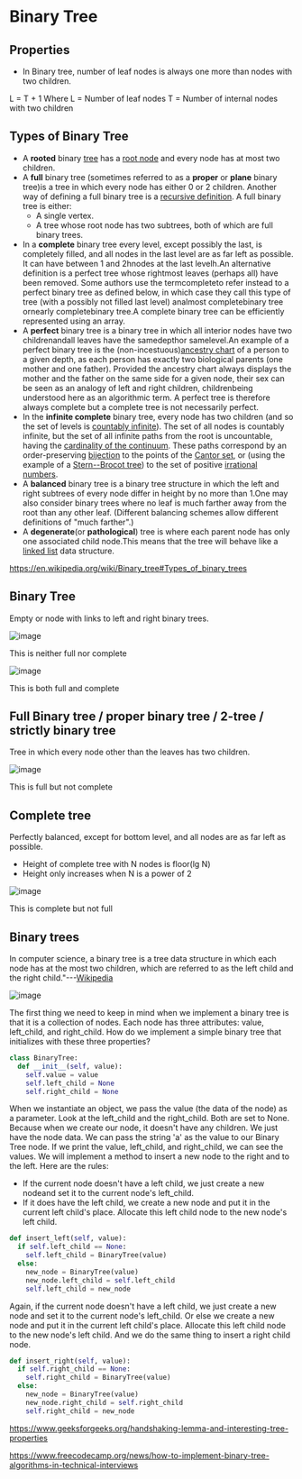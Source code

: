 # Binary Tree

## Properties

- In Binary tree, number of leaf nodes is always one more than nodes with two children.

L = T + 1
Where L = Number of leaf nodes
T = Number of internal nodes with two children

## Types of Binary Tree

- A **rooted** binary [tree](https://en.wikipedia.org/wiki/Tree_data_structure) has a [root node](https://en.wikipedia.org/wiki/Root_node) and every node has at most two children.
- A **full** binary tree (sometimes referred to as a **proper** or **plane** binary tree)is a tree in which every node has either 0 or 2 children. Another way of defining a full binary tree is a [recursive definition](https://en.wikipedia.org/wiki/Recursive_definition). A full binary tree is either:
  - A single vertex.
  - A tree whose root node has two subtrees, both of which are full binary trees.
- In a **complete** binary tree every level, except possibly the last, is completely filled, and all nodes in the last level are as far left as possible. It can have between 1 and 2hnodes at the last levelh.An alternative definition is a perfect tree whose rightmost leaves (perhaps all) have been removed. Some authors use the termcompleteto refer instead to a perfect binary tree as defined below, in which case they call this type of tree (with a possibly not filled last level) analmost completebinary tree ornearly completebinary tree.A complete binary tree can be efficiently represented using an array.
- A **perfect** binary tree is a binary tree in which all interior nodes have two childrenandall leaves have the samedepthor samelevel.An example of a perfect binary tree is the (non-incestuous)[ancestry chart](https://en.wikipedia.org/wiki/Ancestry_chart) of a person to a given depth, as each person has exactly two biological parents (one mother and one father). Provided the ancestry chart always displays the mother and the father on the same side for a given node, their sex can be seen as an analogy of left and right children, childrenbeing understood here as an algorithmic term. A perfect tree is therefore always complete but a complete tree is not necessarily perfect.
- In the **infinite complete** binary tree, every node has two children (and so the set of levels is [countably infinite](https://en.wikipedia.org/wiki/Countably_infinite)). The set of all nodes is countably infinite, but the set of all infinite paths from the root is uncountable, having the [cardinality of the continuum](https://en.wikipedia.org/wiki/Cardinality_of_the_continuum). These paths correspond by an order-preserving [bijection](https://en.wikipedia.org/wiki/Bijection) to the points of the [Cantor set](https://en.wikipedia.org/wiki/Cantor_set), or (using the example of a [Stern--Brocot tree](https://en.wikipedia.org/wiki/Stern%E2%80%93Brocot_tree)) to the set of positive [irrational numbers](https://en.wikipedia.org/wiki/Irrational_number).
- A **balanced** binary tree is a binary tree structure in which the left and right subtrees of every node differ in height by no more than 1.One may also consider binary trees where no leaf is much farther away from the root than any other leaf. (Different balancing schemes allow different definitions of "much farther".)
- A **degenerate**(or **pathological**) tree is where each parent node has only one associated child node.This means that the tree will behave like a [linked list](https://en.wikipedia.org/wiki/Linked_list) data structure.

https://en.wikipedia.org/wiki/Binary_tree#Types_of_binary_trees

## Binary Tree

Empty or node with links to left and right binary trees.

![image](../../media/Binary-Tree-image1.jpg)

This is neither full nor complete

![image](../../media/Binary-Tree-image2.jpg)

This is both full and complete

## Full Binary tree / proper binary tree / 2-tree / strictly binary tree

Tree in which every node other than the leaves has two children.

![image](../../media/Binary-Tree-image3.jpg)

This is full but not complete

## Complete tree

Perfectly balanced, except for bottom level, and all nodes are as far left as possible.

- Height of complete tree with N nodes is floor(lg N)
- Height only increases when N is a power of 2

![image](../../media/Binary-Tree-image4.jpg)

This is complete but not full

## Binary trees

In computer science, a binary tree is a tree data structure in which each node has at the most two children, which are referred to as the left child and the right child."---[Wikipedia](https://en.wikipedia.org/wiki/Binary_tree)

![image](../../media/Binary-Tree-image5.jpg)

The first thing we need to keep in mind when we implement a binary tree is that it is a collection of nodes. Each node has three attributes: value, left_child, and right_child.
How do we implement a simple binary tree that initializes with these three properties?

```python
class BinaryTree:
  def __init__(self, value):
    self.value = value
    self.left_child = None
    self.right_child = None
```

When we instantiate an object, we pass the value (the data of the node) as a parameter. Look at the left_child and the right_child. Both are set to None.
Because when we create our node, it doesn't have any children. We just have the node data.
We can pass the string 'a' as the value to our Binary Tree node. If we print the value, left_child, and right_child, we can see the values.
We will implement a method to insert a new node to the right and to the left.
Here are the rules:

- If the current node doesn't have a left child, we just create a new nodeand set it to the current node's left_child.
- If it does have the left child, we create a new node and put it in the current left child's place. Allocate this left child node to the new node's left child.

```python
def insert_left(self, value):
  if self.left_child == None:
    self.left_child = BinaryTree(value)
  else:
    new_node = BinaryTree(value)
    new_node.left_child = self.left_child
    self.left_child = new_node
```

Again, if the current node doesn't have a left child, we just create a new node and set it to the current node's left_child. Or else we create a new node and put it in the current left child's place. Allocate this left child node to the new node's left child.
And we do the same thing to insert a right child node.

```python
def insert_right(self, value):
  if self.right_child == None:
    self.right_child = BinaryTree(value)
  else:
    new_node = BinaryTree(value)
    new_node.right_child = self.right_child
    self.right_child = new_node
```

https://www.geeksforgeeks.org/handshaking-lemma-and-interesting-tree-properties

https://www.freecodecamp.org/news/how-to-implement-binary-tree-algorithms-in-technical-interviews
